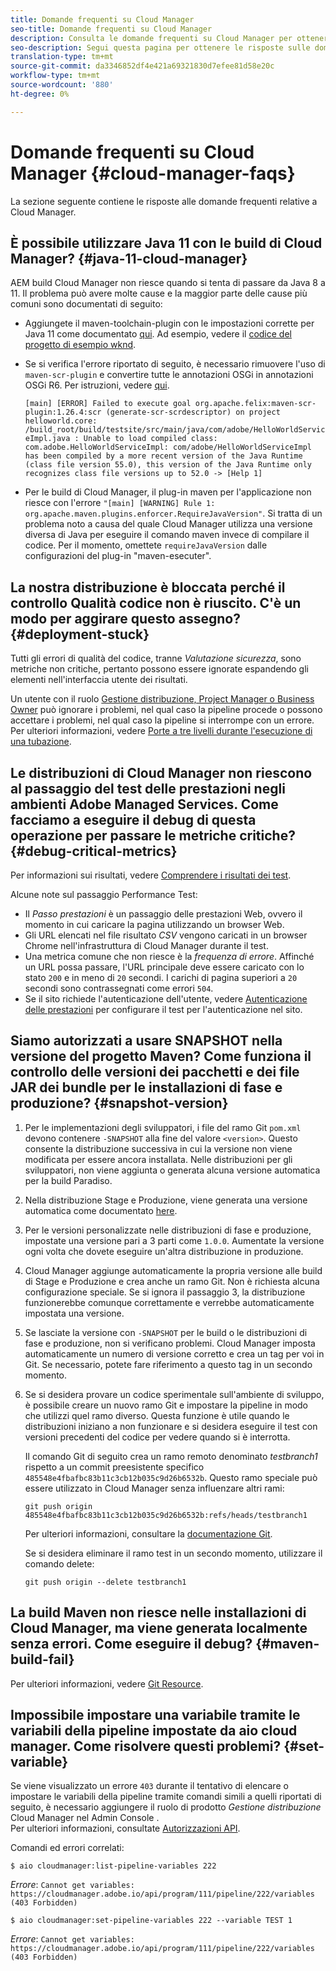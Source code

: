 ```yaml
---
title: Domande frequenti su Cloud Manager
seo-title: Domande frequenti su Cloud Manager
description: Consulta le domande frequenti su Cloud Manager per ottenere alcuni suggerimenti per la risoluzione dei problemi
seo-description: Segui questa pagina per ottenere le risposte sulle domande frequenti su Cloud Manager
translation-type: tm+mt
source-git-commit: da3346852df4e421a69321830d7efee81d58e20c
workflow-type: tm+mt
source-wordcount: '880'
ht-degree: 0%

---
```



# Domande frequenti su Cloud Manager {#cloud-manager-faqs}

La sezione seguente contiene le risposte alle domande frequenti relative a Cloud Manager.

## È possibile utilizzare Java 11 con le build di Cloud Manager? {#java-11-cloud-manager}

AEM build Cloud Manager non riesce quando si tenta di passare da Java 8 a 11. Il problema può avere molte cause e la maggior parte delle cause più comuni sono documentati di seguito:

* Aggiungete il maven-toolchain-plugin con le impostazioni corrette per Java 11 come documentato [qui](https://experienceleague.adobe.com/docs/experience-manager-cloud-manager/using/getting-started/create-application-project/using-the-wizard.html?lang=en#getting-started).  Ad esempio, vedere il [codice del progetto di esempio wknd](https://github.com/adobe/aem-guides-wknd/commit/6cb5238cb6b932735dcf91b21b0d835ae3a7fe75).

* Se si verifica l&#39;errore riportato di seguito, è necessario rimuovere l&#39;uso di `maven-scr-plugin` e convertire tutte le annotazioni OSGi in annotazioni OSGi R6. Per istruzioni, vedere [qui](https://cqdump.wordpress.com/2019/01/03/from-scr-annotations-to-osgi-annotations/).

   `[main] [ERROR] Failed to execute goal org.apache.felix:maven-scr-plugin:1.26.4:scr (generate-scr-scrdescriptor) on project helloworld.core: /build_root/build/testsite/src/main/java/com/adobe/HelloWorldServiceImpl.java : Unable to load compiled class: com.adobe.HelloWorldServiceImpl: com/adobe/HelloWorldServiceImpl has been compiled by a more recent version of the Java Runtime (class file version 55.0), this version of the Java Runtime only recognizes class file versions up to 52.0 -> [Help 1]`

* Per le build di Cloud Manager, il plug-in maven per l&#39;applicazione non riesce con l&#39;errore `"[main] [WARNING] Rule 1: org.apache.maven.plugins.enforcer.RequireJavaVersion"`. Si tratta di un problema noto a causa del quale Cloud Manager utilizza una versione diversa di Java per eseguire il comando maven invece di compilare il codice. Per il momento, omettete `requireJavaVersion` dalle configurazioni del plug-in &quot;maven-esecuter&quot;.

## La nostra distribuzione è bloccata perché il controllo Qualità codice non è riuscito. C&#39;è un modo per aggirare questo assegno? {#deployment-stuck}

Tutti gli errori di qualità del codice, tranne *Valutazione sicurezza*, sono metriche non critiche, pertanto possono essere ignorate espandendo gli elementi nell&#39;interfaccia utente dei risultati.

Un utente con il ruolo [Gestione distribuzione, Project Manager o Business Owner](https://experienceleague.adobe.com/docs/experience-manager-cloud-manager/using/requirements/setting-up-users-and-roles.html?lang=en#requirements) può ignorare i problemi, nel qual caso la pipeline procede o possono accettare i problemi, nel qual caso la pipeline si interrompe con un errore.  Per ulteriori informazioni, vedere [Porte a tre livelli durante l&#39;esecuzione di una tubazione](https://experienceleague.adobe.com/docs/experience-manager-cloud-manager/using/how-to-use/understand-your-test-results.html?lang=en#how-to-use).

## Le distribuzioni di Cloud Manager non riescono al passaggio del test delle prestazioni negli ambienti Adobe Managed Services. Come facciamo a eseguire il debug di questa operazione per passare le metriche critiche? {#debug-critical-metrics}

Per informazioni sui risultati, vedere [Comprendere i risultati dei test](https://experienceleague.adobe.com/docs/experience-manager-cloud-manager/using/how-to-use/understand-your-test-results.html?lang=en#how-to-use).

Alcune note sul passaggio Performance Test:

* Il *Passo prestazioni* è un passaggio delle prestazioni Web, ovvero il momento in cui caricare la pagina utilizzando un browser Web.
* Gli URL elencati nel file risultato *CSV* vengono caricati in un browser Chrome nell&#39;infrastruttura di Cloud Manager durante il test.
* Una metrica comune che non riesce è la *frequenza di errore*. Affinché un URL possa passare, l&#39;URL principale deve essere caricato con lo stato `200` e in meno di `20` secondi. I carichi di pagina superiori a `20` secondi sono contrassegnati come errori `504`.
* Se il sito richiede l&#39;autenticazione dell&#39;utente, vedere [Autenticazione delle prestazioni](https://experienceleague.adobe.com/docs/experience-manager-cloud-manager/using/how-to-use/configuring-pipeline.html?lang=en#how-to-use) per configurare il test per l&#39;autenticazione nel sito.

## Siamo autorizzati a usare SNAPSHOT nella versione del progetto Maven? Come funziona il controllo delle versioni dei pacchetti e dei file JAR dei bundle per le installazioni di fase e produzione? {#snapshot-version}

1. Per le implementazioni degli sviluppatori, i file del ramo Git `pom.xml` devono contenere `-SNAPSHOT` alla fine del valore `<version>`. Questo consente la distribuzione successiva in cui la versione non viene modificata per essere ancora installata. Nelle distribuzioni per gli sviluppatori, non viene aggiunta o generata alcuna versione automatica per la build Paradiso.

1. Nella distribuzione Stage e Produzione, viene generata una versione automatica come documentato [here](https://experienceleague.adobe.com/docs/experience-manager-cloud-manager/using/managing-code/activating-maven-project.html?lang=en#managing-code).

1. Per le versioni personalizzate nelle distribuzioni di fase e produzione, impostate una versione pari a 3 parti come `1.0.0`. Aumentate la versione ogni volta che dovete eseguire un&#39;altra distribuzione in produzione.

1. Cloud Manager aggiunge automaticamente la propria versione alle build di Stage e Produzione e crea anche un ramo Git. Non è richiesta alcuna configurazione speciale. Se si ignora il passaggio 3, la distribuzione funzionerebbe comunque correttamente e verrebbe automaticamente impostata una versione.

1. Se lasciate la versione con `-SNAPSHOT` per le build o le distribuzioni di fase e produzione, non si verificano problemi. Cloud Manager imposta automaticamente un numero di versione corretto e crea un tag per voi in Git. Se necessario, potete fare riferimento a questo tag in un secondo momento.

1. Se si desidera provare un codice sperimentale sull&#39;ambiente di sviluppo, è possibile creare un nuovo ramo Git e impostare la pipeline in modo che utilizzi quel ramo diverso. Questa funzione è utile quando le distribuzioni iniziano a non funzionare e si desidera eseguire il test con versioni precedenti del codice per vedere quando si è interrotta.

   Il comando Git di seguito crea un ramo remoto denominato *testbranch1* rispetto a un commit preesistente specifico `485548e4fbafbc83b11c3cb12b035c9d26b6532b`.  Questo ramo speciale può essere utilizzato in Cloud Manager senza influenzare altri rami:

   `git push origin 485548e4fbafbc83b11c3cb12b035c9d26b6532b:refs/heads/testbranch1`

   Per ulteriori informazioni, consultare la [documentazione Git](https://git-scm.com/book/en/v2/Git-Internals-Git-References).

   Se si desidera eliminare il ramo test in un secondo momento, utilizzare il comando delete:

   `git push origin --delete testbranch1`

## La build Maven non riesce nelle installazioni di Cloud Manager, ma viene generata localmente senza errori. Come eseguire il debug? {#maven-build-fail}

Per ulteriori informazioni, vedere [Git Resource](https://github.com/cqsupport/cloud-manager/blob/main/cm-build-step-fails.md).

## Impossibile impostare una variabile tramite le variabili della pipeline impostate da aio cloud manager. Come risolvere questi problemi? {#set-variable}

Se viene visualizzato un errore `403` durante il tentativo di elencare o impostare le variabili della pipeline tramite comandi simili a quelli riportati di seguito, è necessario aggiungere il ruolo di prodotto *Gestione distribuzione* Cloud Manager nel Admin Console .\
Per ulteriori informazioni, consultate [Autorizzazioni API](https://www.adobe.io/apis/experiencecloud/cloud-manager/docs.html#!AdobeDocs/cloudmanager-api-docs/master/permissions.md).

Comandi ed errori correlati:

`$ aio cloudmanager:list-pipeline-variables 222`

*Errore*:  `Cannot get variables: https://cloudmanager.adobe.io/api/program/111/pipeline/222/variables (403 Forbidden)`

`$ aio cloudmanager:set-pipeline-variables 222 --variable TEST 1`

*Errore*:  `Cannot get variables: https://cloudmanager.adobe.io/api/program/111/pipeline/222/variables (403 Forbidden)`

